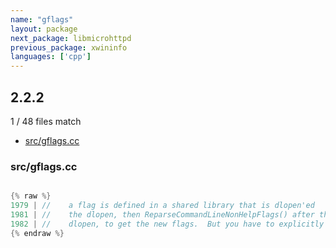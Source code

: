 ```yaml
---
name: "gflags"
layout: package
next_package: libmicrohttpd
previous_package: xwininfo
languages: ['cpp']
---
```

## 2.2.2
1 / 48 files match

 - [src/gflags.cc](#srcgflagscc)

### src/gflags.cc

```cpp

{% raw %}
1979 | //    a flag is defined in a shared library that is dlopen'ed
1981 | //    the dlopen, then ReparseCommandLineNonHelpFlags() after the
1982 | //    dlopen, to get the new flags.  But you have to explicitly
{% endraw %}

```
